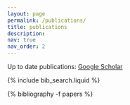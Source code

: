 ```yaml
---
layout: page
permalink: /publications/
title: publications
description:
nav: true
nav_order: 2
---
```


Up to date publications:
[Google Scholar](https://scholar.google.com/citations?user=gxM0BLwAAAAJ&hl=en)

<!-- _pages/publications.md -->

<!-- Bibsearch Feature -->

{% include bib_search.liquid %}

<div class="publications">
 {% bibliography -f papers %}
</div>
